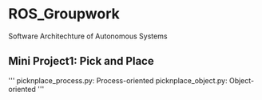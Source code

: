 # ROS_Groupwork
Software Architechture of Autonomous Systems
## Mini Project1: Pick and Place
'''
picknplace_process.py: Process-oriented
picknplace_object.py: Object-oriented
'''
